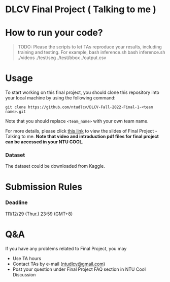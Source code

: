 # DLCV Final Project ( Talking to me )

# How to run your code?
> TODO: Please the scripts to let TAs reproduce your results, including training and testing. For example, 
> bash inference.sh <Path to videos folder> <Path to seg folder> <Path to bbox folder> <Path to output csv file>
> bash inference.sh ./videos ./test/seg ./test/bbox ./output.csv

# Usage
To start working on this final project, you should clone this repository into your local machine by using the following command:

    git clone https://github.com/ntudlcv/DLCV-Fall-2022-Final-1-<team name>.git
  
Note that you should replace `<team_name>` with your own team name.

For more details, please click [this link](https://docs.google.com/presentation/d/1Y-gwBmucYgbWLLk-u6coHi7LybFLXgA9gV8KiOiKShI/edit?usp=sharing) to view the slides of Final Project - Talking to me. **Note that video and introduction pdf files for final project can be accessed in your NTU COOL.**

### Dataset
The dataset could be downloaded from Kaggle.

# Submission Rules
### Deadline
111/12/29 (Thur.) 23:59 (GMT+8)
    
# Q&A
If you have any problems related to Final Project, you may
- Use TA hours
- Contact TAs by e-mail ([ntudlcv@gmail.com](mailto:ntudlcv@gmail.com))
- Post your question under Final Project FAQ section in NTU Cool Discussion
